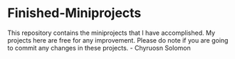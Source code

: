# Finished-Miniprojects
This repository contains the miniprojects that I have accomplished. My projects here are free for any improvement. Please do note if you are going to commit any changes in these projects. - Chyruosn Solomon

